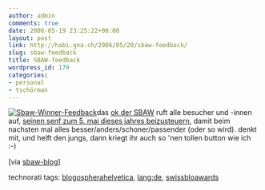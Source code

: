 ```yaml
---
author: admin
comments: true
date: 2006-05-19 23:25:22+00:00
layout: post
link: http://habi.gna.ch/2006/05/20/sbaw-feedback/
slug: sbaw-feedback
title: SBAW-feedback
wordpress_id: 179
categories:
- personal
- tschörman
---
```



[![Sbaw-Winner-Feedback](http://habi.gna.ch/blog/images/sbaw-winner-feedback-tm.jpg)](http://habi.gna.ch/blog/images/sbaw-winner-feedback.jpg)das [ok der SBAW](http://swissblogawards.ch/team) ruft alle besucher und -innen auf, [seinen senf zum 5. mai dieses jahres beizusteuern](http://swissblogawards.ch/evaluation), damit beim nachsten mal alles besser/anders/schoner/passender (oder so wird). denkt mit, und helft den jungs, dann kriegt ihr auch so 'nen tollen button wie ich :-)



[via [sbaw-blog](http://swissblogawards.ch/2006/05/19/1-swiss-blog-awards-evaluation/)]





technorati tags: [blogospherahelvetica](http://www.technorati.com/tag/blogospherahelvetica), [lang:de](http://www.technorati.com/tag/lang:de), [swissbloawards](http://www.technorati.com/tag/swissbloawards)
